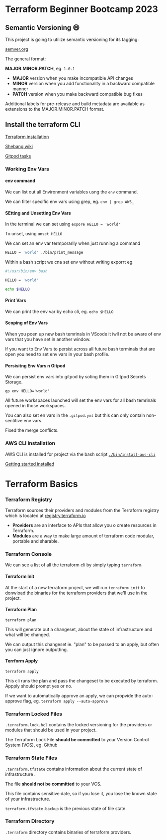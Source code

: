 # Terraform Beginner Bootcamp 2023

## Semantic Versioning :smile:

This project is going to utilize semantic versioning for its tagging:

[semver.org](https://semver.org/)

The general format:

 **MAJOR.MINOR.PATCH**, eg. `1.0.1`
- **MAJOR** version when you make incompatible API changes
- **MINOR** version when you add functionality in a backward compatible manner
- **PATCH** version when you make backward compatible bug fixes

Additional labels for pre-release and build metadata are available as extensions to the MAJOR.MINOR.PATCH format.

## Install the terraform CLI

[Terraform installation](https://developer.hashicorp.com/terraform/tutorials/aws-get-started/install-cli)

[Shebang wiki](https://en.wikipedia.org/wiki/Shebang_(Unix))

[Gitpod tasks](https://www.gitpod.io/docs/configure/workspaces/tasks)

### Working Env Vars

#### env command

We can list out all Environment variables usng the `env` command.

We can filter specific env vars using grep, eg. `env | grep AWS_`

#### SEtting and Unsetting Env Vars

In the terminal we can set using `expore HELLO = 'world'`

To unset, using `unset HELLO`

We can set an env var termporarily when just running a command 

```sh
HELLO = 'world' ./bin/print_message
```

Within a bash script we cna set env without writing exporrt eg.

```sh
#!/usr/bin/env bash

HELLO = 'world'

echo $HELLO
```

#### Print Vars

We can print the env var by echo cli, eg. `echo $HELLO`

#### Scoping of Env Vars

When you poen up new bash temrinals in VScode it iwll not be aware of env vars that you have set in another window.

If you want to Env Vars to persist across all future bash terminals that are open you need to set env vars in your bash profile.

#### Persisitng Env Vars n Gitpod

We can persist env vars into gitpod by soting them in Gitpod Secrets Storage.

```
gp env HELLO='world'
```

All future workspaces launched will set the env vars for all bash temrinals opened in those workspaces.

You can also set en vars in the `.gitpod.yml` but this can only contain non-sentitive env vars.

Fixed the merge conflicts.

### AWS CLI installation

AWS CLI is installed for project via the bash script [`./bin/install-aws-cli`](./bin/install-aws-cli)

[Getting started installed](https://docs.aws.amazon.com/cli/latest/userguide/getting-started-install.html)

# Terraform Basics

### Terraform Registry

Terraform sources their providers and modules from the Terraform registry which is located at [registry.terraform.io](https://registry.terraform.io/)

- **Providers** are an interface to APIs that allow you o create resources in Terraform.
- **Modules** are a way to make large amount of terraform code modular, portable and sharable.

### Terraform Console

We can see a list of all the terraform cli by simply typing `terraform`

#### Terraform Init

At the start of a new terraform project, we will run `terraform init` to donwload the binaries for the terraform providers that we'll use in the project.

#### Terraform Plan

`terraform plan`

This will generate out a changeset, about the state of infrastructure and what will be changed.

We can output this changeset ie. "plan" to be passed to an apply, but often you can just ignore outputting.

#### Terrform Apply

`terraform apply`

This cli runs the plan and pass the changeset to be executed by terraform. Appply should prompt yes or no.

If we want to automatically approve an apply, we can propvide the auto-approve flag, eg. `terraform apply --auto-approve`

### Terraform Locked Files

`.terraform.lock.hcl` contains the locked versioning for the providers or modules that should be used in your project.

The Terraform Lock File **should be committed** to your Version Control System (VCS), eg. Github

### Terraform State Files

`.terraform.tfstate` contains information about the current state of infrastructure .

The file **should not be committed** to your VCS.

This file contains sensitive date, so if you lose it, you lose the known state of your infrastructure.

`terraform.tfstate.backup` is the previous state of file state.

### Terraform Directory

`.terraform` directory contains binaries of terraform providers.



